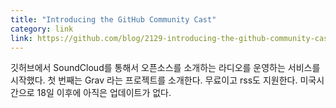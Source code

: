```yaml
---
title: "Introducing the GitHub Community Cast"
category: link
link: https://github.com/blog/2129-introducing-the-github-community-cast
---
```


깃허브에서 SoundCloud를 통해서 오픈소스를 소개하는 라디오를 운영하는 서비스를 시작했다.
첫 번째는 Grav 라는 프로젝트를 소개한다. 무료이고 rss도 지원한다.
미국시간으로 18일 이후에 아직은 업데이트가 없다.
